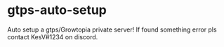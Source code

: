 # gtps-auto-setup
Auto setup a gtps/Growtopia private server! If found something error pls contact KesV#1234 on discord.

